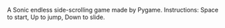 A Sonic endless side-scrolling game made by Pygame. Instructions: Space to start, Up to jump, Down to slide.
